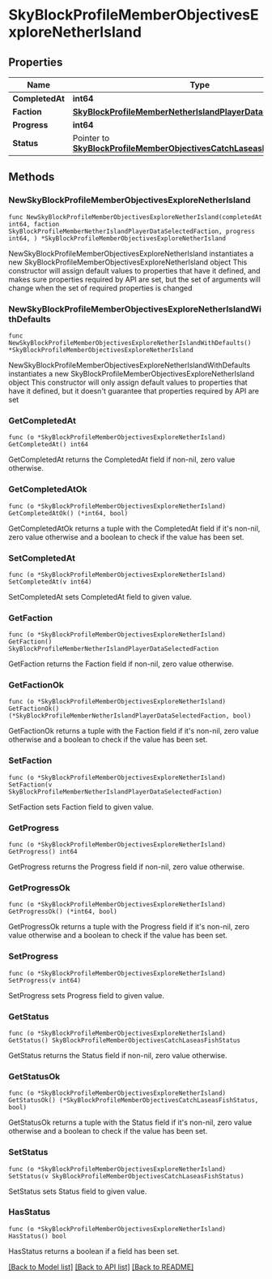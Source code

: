 # SkyBlockProfileMemberObjectivesExploreNetherIsland

## Properties

Name | Type | Description | Notes
------------ | ------------- | ------------- | -------------
**CompletedAt** | **int64** |  | 
**Faction** | [**SkyBlockProfileMemberNetherIslandPlayerDataSelectedFaction**](SkyBlockProfileMemberNetherIslandPlayerDataSelectedFaction.md) |  | 
**Progress** | **int64** |  | 
**Status** | Pointer to [**SkyBlockProfileMemberObjectivesCatchLaseasFishStatus**](SkyBlockProfileMemberObjectivesCatchLaseasFishStatus.md) |  | [optional] 

## Methods

### NewSkyBlockProfileMemberObjectivesExploreNetherIsland

`func NewSkyBlockProfileMemberObjectivesExploreNetherIsland(completedAt int64, faction SkyBlockProfileMemberNetherIslandPlayerDataSelectedFaction, progress int64, ) *SkyBlockProfileMemberObjectivesExploreNetherIsland`

NewSkyBlockProfileMemberObjectivesExploreNetherIsland instantiates a new SkyBlockProfileMemberObjectivesExploreNetherIsland object
This constructor will assign default values to properties that have it defined,
and makes sure properties required by API are set, but the set of arguments
will change when the set of required properties is changed

### NewSkyBlockProfileMemberObjectivesExploreNetherIslandWithDefaults

`func NewSkyBlockProfileMemberObjectivesExploreNetherIslandWithDefaults() *SkyBlockProfileMemberObjectivesExploreNetherIsland`

NewSkyBlockProfileMemberObjectivesExploreNetherIslandWithDefaults instantiates a new SkyBlockProfileMemberObjectivesExploreNetherIsland object
This constructor will only assign default values to properties that have it defined,
but it doesn't guarantee that properties required by API are set

### GetCompletedAt

`func (o *SkyBlockProfileMemberObjectivesExploreNetherIsland) GetCompletedAt() int64`

GetCompletedAt returns the CompletedAt field if non-nil, zero value otherwise.

### GetCompletedAtOk

`func (o *SkyBlockProfileMemberObjectivesExploreNetherIsland) GetCompletedAtOk() (*int64, bool)`

GetCompletedAtOk returns a tuple with the CompletedAt field if it's non-nil, zero value otherwise
and a boolean to check if the value has been set.

### SetCompletedAt

`func (o *SkyBlockProfileMemberObjectivesExploreNetherIsland) SetCompletedAt(v int64)`

SetCompletedAt sets CompletedAt field to given value.


### GetFaction

`func (o *SkyBlockProfileMemberObjectivesExploreNetherIsland) GetFaction() SkyBlockProfileMemberNetherIslandPlayerDataSelectedFaction`

GetFaction returns the Faction field if non-nil, zero value otherwise.

### GetFactionOk

`func (o *SkyBlockProfileMemberObjectivesExploreNetherIsland) GetFactionOk() (*SkyBlockProfileMemberNetherIslandPlayerDataSelectedFaction, bool)`

GetFactionOk returns a tuple with the Faction field if it's non-nil, zero value otherwise
and a boolean to check if the value has been set.

### SetFaction

`func (o *SkyBlockProfileMemberObjectivesExploreNetherIsland) SetFaction(v SkyBlockProfileMemberNetherIslandPlayerDataSelectedFaction)`

SetFaction sets Faction field to given value.


### GetProgress

`func (o *SkyBlockProfileMemberObjectivesExploreNetherIsland) GetProgress() int64`

GetProgress returns the Progress field if non-nil, zero value otherwise.

### GetProgressOk

`func (o *SkyBlockProfileMemberObjectivesExploreNetherIsland) GetProgressOk() (*int64, bool)`

GetProgressOk returns a tuple with the Progress field if it's non-nil, zero value otherwise
and a boolean to check if the value has been set.

### SetProgress

`func (o *SkyBlockProfileMemberObjectivesExploreNetherIsland) SetProgress(v int64)`

SetProgress sets Progress field to given value.


### GetStatus

`func (o *SkyBlockProfileMemberObjectivesExploreNetherIsland) GetStatus() SkyBlockProfileMemberObjectivesCatchLaseasFishStatus`

GetStatus returns the Status field if non-nil, zero value otherwise.

### GetStatusOk

`func (o *SkyBlockProfileMemberObjectivesExploreNetherIsland) GetStatusOk() (*SkyBlockProfileMemberObjectivesCatchLaseasFishStatus, bool)`

GetStatusOk returns a tuple with the Status field if it's non-nil, zero value otherwise
and a boolean to check if the value has been set.

### SetStatus

`func (o *SkyBlockProfileMemberObjectivesExploreNetherIsland) SetStatus(v SkyBlockProfileMemberObjectivesCatchLaseasFishStatus)`

SetStatus sets Status field to given value.

### HasStatus

`func (o *SkyBlockProfileMemberObjectivesExploreNetherIsland) HasStatus() bool`

HasStatus returns a boolean if a field has been set.


[[Back to Model list]](../README.md#documentation-for-models) [[Back to API list]](../README.md#documentation-for-api-endpoints) [[Back to README]](../README.md)


